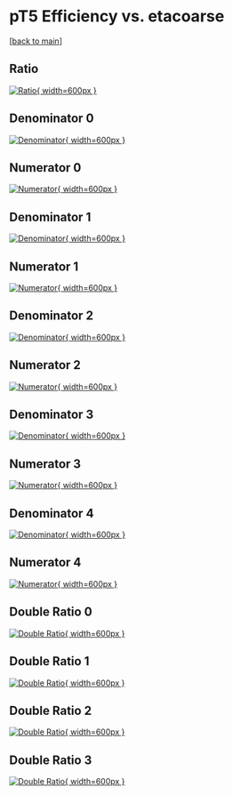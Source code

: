 # pT5 Efficiency vs. etacoarse

[[back to main](./)]



## Ratio

[![Ratio](../mtv/var/pT5_vtr_13_-1_eff_etacoarse.png){ width=600px }](../mtv/var/pT5_vtr_13_-1_eff_etacoarse.pdf)

## Denominator 0

[![Denominator](../mtv/den/pT5_vtr_13_-1_eff_etacoarse_den0.png){ width=600px }](../mtv/den/pT5_vtr_13_-1_eff_etacoarse_den0.pdf)

## Numerator 0

[![Numerator](../mtv/num/pT5_vtr_13_-1_eff_etacoarse_num0.png){ width=600px }](../mtv/num/pT5_vtr_13_-1_eff_etacoarse_num0.pdf)

## Denominator 1

[![Denominator](../mtv/den/pT5_vtr_13_-1_eff_etacoarse_den1.png){ width=600px }](../mtv/den/pT5_vtr_13_-1_eff_etacoarse_den1.pdf)

## Numerator 1

[![Numerator](../mtv/num/pT5_vtr_13_-1_eff_etacoarse_num1.png){ width=600px }](../mtv/num/pT5_vtr_13_-1_eff_etacoarse_num1.pdf)

## Denominator 2

[![Denominator](../mtv/den/pT5_vtr_13_-1_eff_etacoarse_den2.png){ width=600px }](../mtv/den/pT5_vtr_13_-1_eff_etacoarse_den2.pdf)

## Numerator 2

[![Numerator](../mtv/num/pT5_vtr_13_-1_eff_etacoarse_num2.png){ width=600px }](../mtv/num/pT5_vtr_13_-1_eff_etacoarse_num2.pdf)

## Denominator 3

[![Denominator](../mtv/den/pT5_vtr_13_-1_eff_etacoarse_den3.png){ width=600px }](../mtv/den/pT5_vtr_13_-1_eff_etacoarse_den3.pdf)

## Numerator 3

[![Numerator](../mtv/num/pT5_vtr_13_-1_eff_etacoarse_num3.png){ width=600px }](../mtv/num/pT5_vtr_13_-1_eff_etacoarse_num3.pdf)

## Denominator 4

[![Denominator](../mtv/den/pT5_vtr_13_-1_eff_etacoarse_den4.png){ width=600px }](../mtv/den/pT5_vtr_13_-1_eff_etacoarse_den4.pdf)

## Numerator 4

[![Numerator](../mtv/num/pT5_vtr_13_-1_eff_etacoarse_num4.png){ width=600px }](../mtv/num/pT5_vtr_13_-1_eff_etacoarse_num4.pdf)

## Double Ratio 0

[![Double Ratio](../mtv/ratio/pT5_vtr_13_-1_eff_etacoarse_ratio0.png){ width=600px }](../mtv/ratio/pT5_vtr_13_-1_eff_etacoarse_ratio0.pdf)

## Double Ratio 1

[![Double Ratio](../mtv/ratio/pT5_vtr_13_-1_eff_etacoarse_ratio1.png){ width=600px }](../mtv/ratio/pT5_vtr_13_-1_eff_etacoarse_ratio1.pdf)

## Double Ratio 2

[![Double Ratio](../mtv/ratio/pT5_vtr_13_-1_eff_etacoarse_ratio2.png){ width=600px }](../mtv/ratio/pT5_vtr_13_-1_eff_etacoarse_ratio2.pdf)

## Double Ratio 3

[![Double Ratio](../mtv/ratio/pT5_vtr_13_-1_eff_etacoarse_ratio3.png){ width=600px }](../mtv/ratio/pT5_vtr_13_-1_eff_etacoarse_ratio3.pdf)

